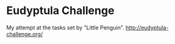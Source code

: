 # Eudyptula Challenge

My attempt at the tasks set by "Little Penguin".
http://eudyptula-challenge.org/


